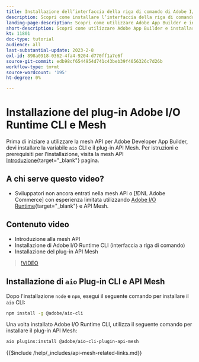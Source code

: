 ```yaml
---
title: Installazione dell’interfaccia della riga di comando di Adobe I/O Runtime e del plug-in API Mesh
description: Scopri come installare l’interfaccia della riga di comando di Adobe I/O Runtime e il plug-in API Mesh
landing-page-description: Scopri come utilizzare Adobe App Builder e installare Adobe I/O Runtime con il plugin API Mesh.
short-description: Scopri come utilizzare Adobe App Builder e installare Adobe I/O Runtime con il plugin API Mesh.
kt: 11801
doc-type: tutorial
audience: all
last-substantial-update: 2023-2-8
exl-id: 898a0918-0362-4fa4-9204-d770ff1a7e6f
source-git-commit: edb98cf6544954d741c43beb39f4056326c7d26b
workflow-type: tm+mt
source-wordcount: '195'
ht-degree: 0%

---
```


# Installazione del plug-in Adobe I/O Runtime CLI e Mesh

Prima di iniziare a utilizzare la mesh API per Adobe Developer App Builder, devi installare la variabile `aio` CLI e il plug-in API Mesh.
Per istruzioni e prerequisiti per l’installazione, visita la mesh API [Introduzione](https://developer.adobe.com/graphql-mesh-gateway/gateway/getting-started/){target="_blank"} pagina.

## A chi serve questo video?

* Sviluppatori non ancora entrati nella mesh API o [!DNL Adobe Commerce] con esperienza limitata utilizzando [Adobe I/O Runtime](https://developer.adobe.com/runtime/docs/guides/overview/){target="_blank"} e API Mesh.

## Contenuto video

* Introduzione alla mesh API
* Installazione di Adobe I/O Runtime CLI (interfaccia a riga di comando)
* Installazione del plug-in API Mesh

>[!VIDEO](https://video.tv.adobe.com/v/3414122?quality=12&learn=on)

## Installazione di `aio` Plug-in CLI e API Mesh

Dopo l&#39;installazione `node` e `npm`, esegui il seguente comando per installare il `aio` CLI:

```bash
npm install -g @adobe/aio-cli
```

Una volta installato Adobe I/O Runtime CLI, utilizza il seguente comando per installare il plug-in API Mesh:

```bash
aio plugins:install @adobe/aio-cli-plugin-api-mesh
```

{{$include /help/_includes/api-mesh-related-links.md}}
